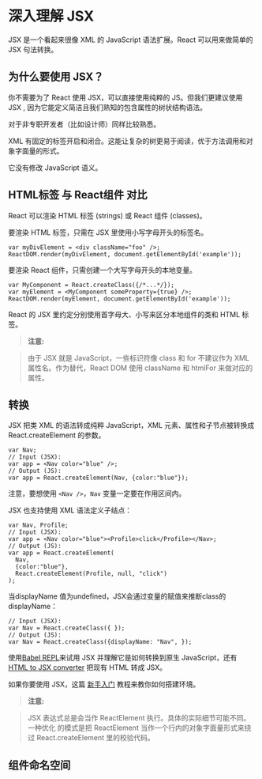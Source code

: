 # 深入理解 JSX
JSX 是一个看起来很像 XML 的 JavaScript 语法扩展。React 可以用来做简单的 JSX 句法转换。

## 为什么要使用 JSX？
你不需要为了 React 使用 JSX，可以直接使用纯粹的 JS。但我们更建议使用 JSX , 因为它能定义简洁且我们熟知的包含属性的树状结构语法。

对于非专职开发者（比如设计师）同样比较熟悉。

XML 有固定的标签开启和闭合。这能让复杂的树更易于阅读，优于方法调用和对象字面量的形式。

它没有修改 JavaScript 语义。

## HTML标签 与 React组件 对比
React 可以渲染 HTML 标签 (strings) 或 React 组件 (classes)。

要渲染 HTML 标签，只需在 JSX 里使用小写字母开头的标签名。
```
var myDivElement = <div className="foo" />;
ReactDOM.render(myDivElement, document.getElementById('example'));
```
要渲染 React 组件，只需创建一个大写字母开头的本地变量。
```
var MyComponent = React.createClass({/*...*/});
var myElement = <MyComponent someProperty={true} />;
ReactDOM.render(myElement, document.getElementById('example'));
```
React 的 JSX 里约定分别使用首字母大、小写来区分本地组件的类和 HTML 标签。

>**注意:**

>由于 JSX 就是 JavaScript，一些标识符像 class 和 for 不建议作为 XML 属性名。作为替代，React DOM 使用 className 和 htmlFor 来做对应的属性。

## 转换
JSX 把类 XML 的语法转成纯粹 JavaScript，XML 元素、属性和子节点被转换成 React.createElement 的参数。
```
var Nav;
// Input (JSX):
var app = <Nav color="blue" />;
// Output (JS):
var app = React.createElement(Nav, {color:"blue"});
```
注意，要想使用 `<Nav />`，`Nav` 变量一定要在作用区间内。

JSX 也支持使用 XML 语法定义子结点：
```
var Nav, Profile;
// Input (JSX):
var app = <Nav color="blue"><Profile>click</Profile></Nav>;
// Output (JS):
var app = React.createElement(
  Nav,
  {color:"blue"},
  React.createElement(Profile, null, "click")
);
```
当displayName 值为undefined，JSX会通过变量的赋值来推断class的 displayName：
```
// Input (JSX):
var Nav = React.createClass({ });
// Output (JS):
var Nav = React.createClass({displayName: "Nav", });
```
使用[Babel REPL](https://babeljs.io/repl/)来试用 JSX 并理解它是如何转换到原生 JavaScript，还有 [HTML to JSX converter](https://facebook.github.io/react/html-jsx.html) 把现有 HTML 转成 JSX。

如果你要使用 JSX，这篇 [新手入门](快速开始.md) 教程来教你如何搭建环境。

> **注意:**

>JSX 表达式总是会当作 ReactElement 执行。具体的实际细节可能不同。一种优化 的模式是把 ReactElement 当作一个行内的对象字面量形式来绕过 React.createElement 里的校验代码。

## 组件命名空间
